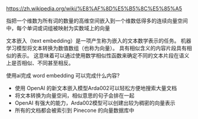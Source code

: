https://zh.wikipedia.org/wiki/%E8%AF%8D%E5%B5%8C%E5%85%A5

指把一个维数为所有词的数量的高维空间嵌入到一个维数低得多的连续向量空间中，每个单词或词组被映射为实数域上的向量

文本嵌入（text embedding）是一项产生称为嵌入的文本数学表示的任务。 机器学习模型将文本转换为数值数组（也称为向量）。
具有相似含义的内容片段具有相似的表示。 这意味着可以通过使用数学相似性函数来确定不同的文本片段在语义上是否相似、不同甚至相反。

使用ai完成 word embedding 可以完成什么内容?

- 使用 OpenAI 的新文本嵌入模型Arda002可以轻松方便地搜索大量文档
- 将文本转换为向量空间，相似意思的句子会排在一起
- OpenAI 有强大的能力，Arda002模型可以创建出较为稠密的向量表示
- 所有的文档都会被索引到 Pinecone 的向量数据库中